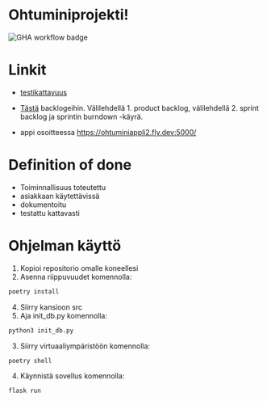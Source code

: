 # Ohtuminiprojekti!

![GHA workflow badge](https://github.com/jyrikangas/ohtuminiprojekti/workflows/CI/badge.svg)

# Linkit 

- [testikattavuus](https://app.codecov.io/gh/jyrikangas/ohtuminiprojekti)
- [Tästä](https://helsinkifi-my.sharepoint.com/:x:/g/personal/kajy_ad_helsinki_fi/Ef1LbjVAhbtOkqyw6ePnJrQBQsuSYnmgXV5_LpB7lgaqeA?e=40hfPr) backlogeihin. Välilehdellä 1. product backlog, välilehdellä 2. sprint backlog ja sprintin burndown -käyrä.

- appi osoitteessa https://ohtuminiappli2.fly.dev:5000/
# Definition of done

- Toiminnallisuus toteutettu
- asiakkaan käytettävissä
- dokumentoitu
- testattu kattavasti

# Ohjelman käyttö

  1. Kopioi repositorio omalle koneellesi
  2. Asenna riippuvuudet komennolla:
  ```bash
  poetry install
  ``` 
  4. Siirry kansioon src
  5. Aja init_db.py komennolla:
  ```bash
  python3 init_db.py
  ```
  3. Siirry virtuaaliympäristöön komennolla:
  ```bash
  poetry shell
  ```
  4. Käynnistä sovellus komennolla:
  ```bash
  flask run
  ```
        
